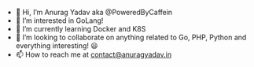 - 👋 Hi, I’m Anurag Yadav aka @PoweredByCaffein
- 👀 I’m interested in GoLang!
- 🌱 I’m currently learning Docker and K8S
- 💞️ I’m looking to collaborate on anything related to Go, PHP, Python and everything interesting! 😃 
- 📫 How to reach me at contact@anuragyadav.in

<!---
PoweredByCaffein/PoweredByCaffein is a ✨ special ✨ repository because its `README.md` (this file) appears on your GitHub profile.
You can click the Preview link to take a look at your changes.
--->
